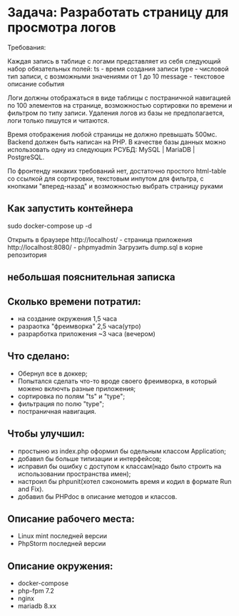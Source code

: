 # Задача: Разработать страницу для просмотра логов

Требования:

Каждая запись в таблице с логами представляет из себя следующий набор обязательных полей:
ts - время создания записи
type - числовой тип записи, с возможными значениями от 1 до 10
message - текстовое описание события

Логи должны отображаться в виде таблицы с постраничной навигацией по 100 элементов на странице, возможностью сортировки по времени и фильтром по типу записи. Удаления логов из базы не предполагается, логи только пишутся и читаются.

Время отображения любой страницы не должно превышать 500мс. Backend должен быть написан на PHP. В качестве базы данных можно использовать одну из следующих РСУБД: MySQL | MariaDB | PostgreSQL.

По фронтенду никаких требований нет, достаточно простого html-table со ссылкой для сортировки, текстовым инпутом для фильтра, с кнопками "вперед-назад" и возможностью выбрать страницу руками

## Как запустить контейнера
sudo docker-compose up -d

Открыть в браузере
http://localhost/ - страница приложения
http://localhost:8080/ - phpmyadmin
Загрузить dump.sql в корне репозитория

## небольшая пояснительная записка

## Сколько времени потратил:
- на создание окружения 1,5 часа
- разраотка "фреимворка" 2,5 часа(утро)
- разрарботка приложения ~3 часа (вечером)

## Что сделано:
- Обернул все в доккер;
- Попытался сделать что-то вроде своего фреимворка, в который можено включть разные приложения;
- сортировка по полям "ts" и "type";
- фильтрация по полю "type";
- постраничная навигация.

## Чтобы улучшил:
- простыню из index.php оформил бы одельным классом Application;
- добавил бы больше типизации и интерфейсов; 
- исправил бы ошибку с доступом к классам(надо было строить на использовании пространства имен);
- настроил бы phpunit(хотел сэкономить время и кодил в формате Run and Fix).
- добавил бы PHPdoc в описание методов и классов. 

## Описание рабочего места:
- Linux mint последней версии
- PhpStorm последней версии

## Описание окружения:
- docker-compose
- php-fpm 7.2
- nginx
- mariadb 8.xx


